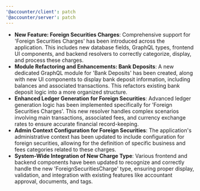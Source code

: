 ```yaml
---
'@accounter/client': patch
'@accounter/server': patch
---
```


- **New Feature: Foreign Securities Charges**: Comprehensive support for 'Foreign Securities
  Charges' has been introduced across the application. This includes new database fields, GraphQL
  types, frontend UI components, and backend resolvers to correctly categorize, display, and process
  these charges.
- **Module Refactoring and Enhancements: Bank Deposits**: A new dedicated GraphQL module for 'Bank
  Deposits' has been created, along with new UI components to display bank deposit information,
  including balances and associated transactions. This refactors existing bank deposit logic into a
  more organized structure.
- **Enhanced Ledger Generation for Foreign Securities**: Advanced ledger generation logic has been
  implemented specifically for 'Foreign Securities Charges'. This new resolver handles complex
  scenarios involving main transactions, associated fees, and currency exchange rates to ensure
  accurate financial record-keeping.
- **Admin Context Configuration for Foreign Securities**: The application's administrative context
  has been updated to include configuration for foreign securities, allowing for the definition of
  specific business and fees categories related to these charges.
- **System-Wide Integration of New Charge Type**: Various frontend and backend components have been
  updated to recognize and correctly handle the new 'ForeignSecuritiesCharge' type, ensuring proper
  display, validation, and integration with existing features like accountant approval, documents,
  and tags.
